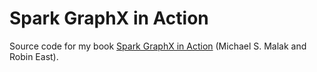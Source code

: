 # Spark GraphX in Action
Source code for my book [Spark GraphX in Action](https://www.manning.com/books/spark-graphx-in-action) (Michael S. Malak and Robin East).
